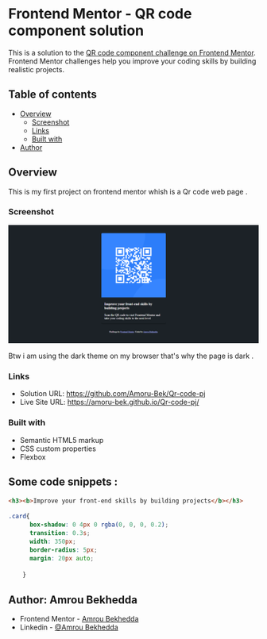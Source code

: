 # Frontend Mentor - QR code component solution

This is a solution to the [QR code component challenge on Frontend Mentor](https://www.frontendmentor.io/challenges/qr-code-component-iux_sIO_H). Frontend Mentor challenges help you improve your coding skills by building realistic projects. 

## Table of contents

- [Overview](#overview)
  - [Screenshot](#screenshot)
  - [Links](#links)
  - [Built with](#built-with)
- [Author](#author)

## Overview

This is my first project on frontend mentor whish is a Qr code web page .

### Screenshot

![](./images/Screenshot.png)

Btw i am using the dark theme on my browser that's why the page is dark .

### Links

- Solution URL: https://github.com/Amoru-Bek/Qr-code-pj
- Live Site URL: https://amoru-bek.github.io/Qr-code-pj/

### Built with

- Semantic HTML5 markup
- CSS custom properties
- Flexbox

## Some code snippets :

```html
<h3><b>Improve your front-end skills by building projects</b></h3>
```
```css
.card{
      box-shadow: 0 4px 0 rgba(0, 0, 0, 0.2);
      transition: 0.3s;
      width: 350px;
      border-radius: 5px;
      margin: 20px auto;
      
    }
```

## Author: Amrou Bekhedda

- Frontend Mentor - [Amrou Bekhedda](https://www.frontendmentor.io/profile/Amoru-Bek)
- Linkedin - [@Amrou Bekhedda](https://www.linkedin.com/in/amrou-bekhedda-99b314341/)
